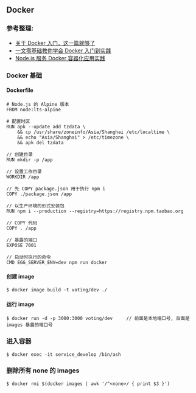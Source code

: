 ## Docker

### 参考整理:
- [关于 Docker 入门，这一篇就够了](https://mp.weixin.qq.com/s/yfxq9fvfmi1jFddYUQ3rMQ)
- [一文零基础教你学会 Docker 入门到实践](https://mp.weixin.qq.com/s/S7ksqF8z4SYJvcG1DOupNA)
- [Node.js 服务 Docker 容器化应用实践](https://mp.weixin.qq.com/s/vTD63u6F1hQYZcMkoSaj6g)

### Docker 基础

#### Dockerfile

``` shell
# Node.js 的 Alpine 版本
FROM node:lts-alpine

# 配置时区
RUN apk --update add tzdata \
    && cp /usr/share/zoneinfo/Asia/Shanghai /etc/localtime \
    && echo "Asia/Shanghai" > /etc/timezone \
    && apk del tzdata

// 创建目录
RUN mkdir -p /app

// 设置工作目录
WORKDIR /app

// 先 COPY package.json 用于执行 npm i
COPY ./package.json /app

// 以生产环境的形式安装包
RUN npm i --production --registry=https://registry.npm.taobao.org

// COPY 代码
COPY . /app

// 暴露的端口
EXPOSE 7001

// 启动时执行的命令
CMD EGG_SERVER_ENV=dev npm run docker
```

#### 创建 image

```shell
$ docker image build -t voting/dev ./
```

#### 运行 image
```shell
$ docker run -d -p 3000:3000 voting/dev     // 前面是本地端口号, 后面是images 暴露的端口号
```

### 进入容器
```shell
$ docker exec -it service_develop /bin/ash
```

### 删除所有 none 的 images
```shell
$ docker rmi $(docker images | awk '/^<none>/ { print $3 }')
```